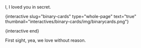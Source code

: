 I, I loved you in secret.

{interactive slug="binary-cards" type="whole-page" text="true" thumbnail="interactives/binary-cards/img/binarycards.png"}

{interactive end}

First sight, yea, we love without reason.
